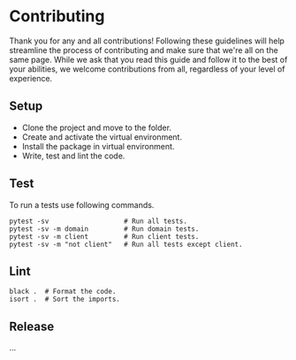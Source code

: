 # Contributing

Thank you for any and all contributions! Following these guidelines will help streamline the process of contributing and make sure that we're all on the same page. While we ask that you read this guide and follow it to the best of your abilities, we welcome contributions from all, regardless of your level of experience.

## Setup

-  Clone the project and move to the folder.
-  Create and activate the virtual environment.
-  Install the package in virtual environment.
-  Write, test and lint the code.

## Test

To run a tests use following commands.

```
pytest -sv                   # Run all tests.
pytest -sv -m domain         # Run domain tests.
pytest -sv -m client         # Run client tests.
pytest -sv -m "not client"   # Run all tests except client.
```

## Lint
```
black .  # Format the code.
isort .  # Sort the imports.
```

## Release

&hellip;
